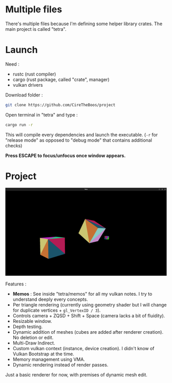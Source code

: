 # Multiple files

There's multiple files because I'm defining some helper library crates. The main project is called "tetra".

# Launch

Need :
- rustc (rust compiler)
- cargo (rust package, called "crate", manager)
- vulkan drivers

Download folder :

```bash
git clone https://github.com/CireTheBoos/project
```

Open terminal in "tetra" and type :

```bash
cargo run -r
```

This will compile every dependencies and launch the executable.
(`-r` for "release mode" as opposed to "debug mode" that contains additional checks)

**Press ESCAPE to focus/unfocus once window appears.**

# Project

![tetra_screenshot](./tetra_screenshot.png)

Features :
- **Memos** : See inside "tetra/memos" for all my vulkan notes. I try to understand deeply every concepts.
- Per triangle rendering (currently using geometry shader but I will change for duplicate vertices + `gl_VertexID / 3`).
- Controls camera + ZQSD + Shift + Space (camera lacks a bit of fluidity).
- Resizable window.
- Depth testing.
- Dynamic addition of meshes (cubes are added after renderer creation). No deletion or edit.
- Multi-Draw Indirect.
- Custom vulkan context (instance, device creation). I didn't know of Vulkan Bootstrap at the time.
- Memory management using VMA.
- Dynamic rendering instead of render passes.

Just a basic renderer for now, with premises of dynamic mesh edit.
